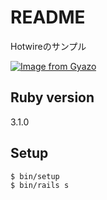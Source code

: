 # README

Hotwireのサンプル

[![Image from Gyazo](https://i.gyazo.com/473fc4ae4e2f2daa53aded358ec7b5a8.gif)](https://gyazo.com/473fc4ae4e2f2daa53aded358ec7b5a8)

## Ruby version
3.1.0

## Setup
```
$ bin/setup
$ bin/rails s
```
